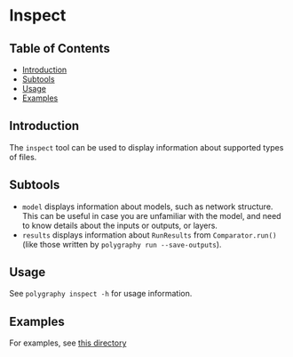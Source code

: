 # Inspect

## Table of Contents

- [Introduction](#introduction)
- [Subtools](#subtools)
- [Usage](#usage)
- [Examples](#examples)


## Introduction

The `inspect` tool can be used to display information about supported types of files.


## Subtools

- `model` displays information about models, such as network structure.
    This can be useful in case you are unfamiliar with the model, and need to know details about
    the inputs or outputs, or layers.
- `results` displays information about `RunResults` from `Comparator.run()` (like those written by
    `polygraphy run --save-outputs`).


## Usage

See `polygraphy inspect -h` for usage information.


## Examples

For examples, see [this directory](../../../examples/cli/inspect)
